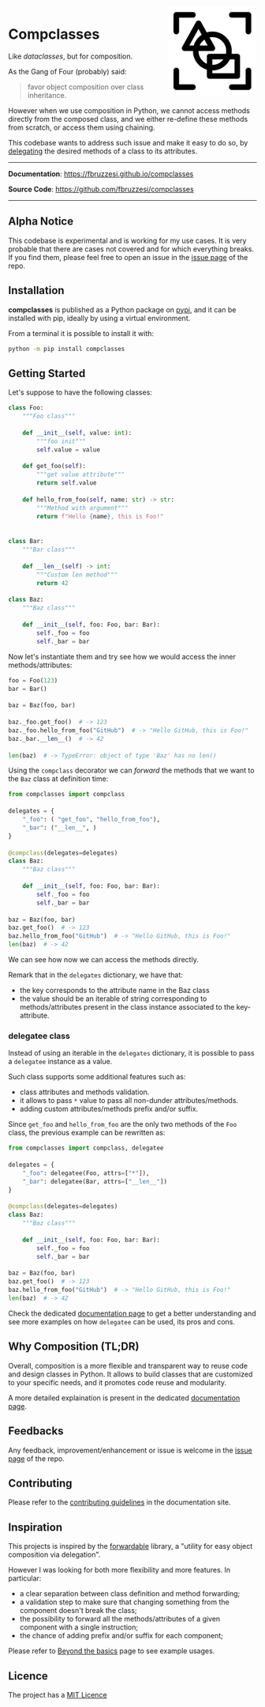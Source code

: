 <img src="docs/img/compclass-logo.svg" width=180 height=180 align="right">

# Compclasses

Like *dataclasses*, but for composition.

As the Gang of Four (probably) said:

> favor object composition over class inheritance.

However when we use composition in Python, we cannot access methods directly from the composed class, and we either re-define these methods from scratch, or access them using chaining.

This codebase wants to address such issue and make it easy to do so, by [delegating](https://en.wikipedia.org/wiki/Delegation_(object-oriented_programming)) the desired methods of a class to its attributes.

---

**Documentation**: https://fbruzzesi.github.io/compclasses

**Source Code**: https://github.com/fbruzzesi/compclasses

---

## Alpha Notice

This codebase is experimental and is working for my use cases. It is very probable that there are cases not covered and for which everything breaks. If you find them, please feel free to open an issue in the [issue page](https://github.com/FBruzzesi/compclasses/issues) of the repo.

## Installation

**compclasses** is published as a Python package on [pypi](https://pypi.org/), and it can be installed with pip, ideally by using a virtual environment.

From a terminal it is possible to install it with:

```bash
python -m pip install compclasses
```

## Getting Started

Let's suppose to have the following classes:

```python
class Foo:
    """Foo class"""

    def __init__(self, value: int):
        """foo init"""
        self.value = value

    def get_foo(self):
        """get value attribute"""
        return self.value

    def hello_from_foo(self, name: str) -> str:
        """Method with argument"""
        return f"Hello {name}, this is Foo!"


class Bar:
    """Bar class"""

    def __len__(self) -> int:
        """Custom len method"""
        return 42

class Baz:
    """Baz class"""

    def __init__(self, foo: Foo, bar: Bar):
        self._foo = foo
        self._bar = bar
```

Now let's instantiate them and try see how we would access the inner methods/attributes:

```python
foo = Foo(123)
bar = Bar()

baz = Baz(foo, bar)

baz._foo.get_foo()  # -> 123
baz._foo.hello_from_foo("GitHub")  # -> "Hello GitHub, this is Foo!"
baz._bar.__len__()  # -> 42

len(baz)  # -> TypeError: object of type 'Baz' has no len()
```

Using the `compclass` decorator we can *forward* the methods that we want to the `Baz` class at definition time:

```python
from compclasses import compclass

delegates = {
    "_foo": ( "get_foo", "hello_from_foo"),
    "_bar": ("__len__", )
}

@compclass(delegates=delegates)
class Baz:
    """Baz class"""

    def __init__(self, foo: Foo, bar: Bar):
        self._foo = foo
        self._bar = bar

baz = Baz(foo, bar)
baz.get_foo()  # -> 123
baz.hello_from_foo("GitHub")  # -> "Hello GitHub, this is Foo!"
len(baz)  # -> 42
```

We can see how now we can access the methods directly.

Remark that in the `delegates` dictionary, we have that:

- the key corresponds to the attribute name in the Baz class
- the value should be an iterable of string corresponding to methods/attributes present in the class instance associated to the key-attribute.

### delegatee class

Instead of using an iterable in the `delegates` dictionary, it is possible to pass a `delegatee` instance as a value.

Such class supports some additional features such as:

- class attributes and methods validation.
- it allows to pass `*` value to pass all non-dunder attributes/methods.
- adding custom attributes/methods prefix and/or suffix.

Since `get_foo` and `hello_from_foo` are the only two methods of the `Foo` class, the previous example can be rewritten as:

```python
from compclasses import compclass, delegatee

delegates = {
    "_foo": delegatee(Foo, attrs=["*"]),
    "_bar": delegatee(Bar, attrs=["__len__"])
}

@compclass(delegates=delegates)
class Baz:
    """Baz class"""

    def __init__(self, foo: Foo, bar: Bar):
        self._foo = foo
        self._bar = bar

baz = Baz(foo, bar)
baz.get_foo()  # -> 123
baz.hello_from_foo("GitHub")  # -> "Hello GitHub, this is Foo!"
len(baz)  # -> 42
```

Check the dedicated [documentation page](https://fbruzzesi.github.io/compclasses/user_guide/beyond_basics/) to get a better understanding and see more examples on how `delegatee` can be used, its pros and cons.

## Why Composition (TL;DR)

Overall, composition is a more flexible and transparent way to reuse code and design classes in Python. It allows to build classes that are customized to your specific needs, and it promotes code reuse and modularity.

A more detailed explaination is present in the dedicated [documentation page](https://fbruzzesi.github.io/compclasses/composition).

## Feedbacks

Any feedback, improvement/enhancement or issue is welcome in the [issue page](https://github.com/FBruzzesi/compclasses/issues) of the repo.

## Contributing

Please refer to the [contributing guidelines](https://fbruzzesi.github.io/compclasses/CONTRIBUTING) in the documentation site.

## Inspiration

This projects is inspired by the [forwardable](https://github.com/5long/forwardable) library, a "utility for easy object composition via delegation".

However I was looking for both more flexibility and more features. In particular:

- a clear separation between class definition and method forwarding;
- a validation step to make sure that changing something from the component doesn't break the class;
- the possibility to forward all the methods/attributes of a given component with a single instruction;
- the chance of adding prefix and/or suffix for each component;

Please refer to [Beyond the basics](user_guide/beyond_basics.md) page to see example usages.

## Licence

The project has a [MIT Licence](https://github.com/FBruzzesi/compclasses/blob/main/LICENSE)
